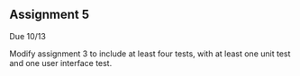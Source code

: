 ## Assignment 5
Due 10/13

Modify assignment 3 to include at least four tests, with at least one unit test and one user interface test.
